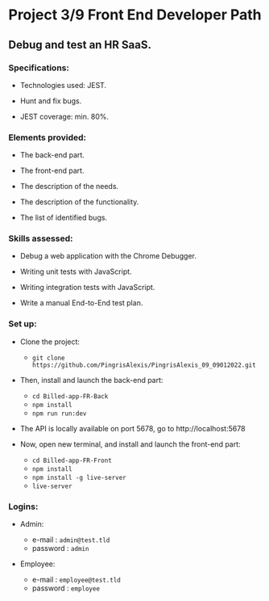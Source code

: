# Project 3/9 Front End Developer Path

## Debug and test an HR SaaS.

### Specifications:

- Technologies used: JEST.

- Hunt and fix bugs.

- JEST coverage: min. 80%.

### Elements provided:

- The back-end part.

- The front-end part.

- The description of the needs.

- The description of the functionality.

- The list of identified bugs.

### Skills assessed:

- Debug a web application with the Chrome Debugger.

- Writing unit tests with JavaScript.

- Writing integration tests with JavaScript.

- Write a manual End-to-End test plan.

### Set up:

- Clone the project: 
  - `git clone https://github.com/PingrisAlexis/PingrisAlexis_09_09012022.git`


- Then, install and launch the back-end part:
   - `cd Billed-app-FR-Back`
   - `npm install`
   - `npm run run:dev`
- The API is locally available on port 5678, go to http://localhost:5678


- Now, open new terminal, and install and launch the front-end part:
    - `cd Billed-app-FR-Front`
    - `npm install`
    - `npm install -g live-server`
    - `live-server`
    
### Logins:

- Admin:
     - e-mail : `admin@test.tld`
     - password : `admin`

- Employee: 
     - e-mail : `employee@test.tld`
     - password : `employee`
